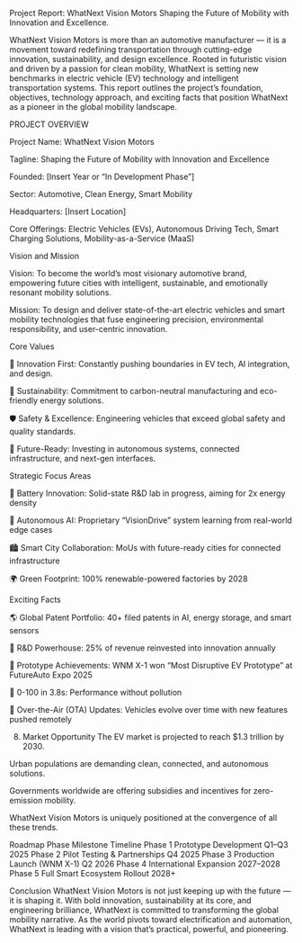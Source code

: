 Project Report: WhatNext Vision Motors
Shaping the Future of Mobility with Innovation and Excellence.

WhatNext Vision Motors is more than an automotive manufacturer — it is a movement toward redefining transportation through cutting-edge innovation, sustainability, and design excellence. Rooted in futuristic vision and driven by a passion for clean mobility, WhatNext is setting new benchmarks in electric vehicle (EV) technology and intelligent transportation systems. This report outlines the project’s foundation, objectives, technology approach, and exciting facts that position WhatNext as a pioneer in the global mobility landscape.

PROJECT OVERVIEW 

Project Name: WhatNext Vision Motors

Tagline: Shaping the Future of Mobility with Innovation and Excellence

Founded: [Insert Year or “In Development Phase”]

Sector: Automotive, Clean Energy, Smart Mobility

Headquarters: [Insert Location]

Core Offerings: Electric Vehicles (EVs), Autonomous Driving Tech, Smart Charging Solutions, Mobility-as-a-Service (MaaS)

Vision and Mission

Vision:
To become the world’s most visionary automotive brand, empowering future cities with intelligent, sustainable, and emotionally resonant mobility solutions.

Mission:
To design and deliver state-of-the-art electric vehicles and smart mobility technologies that fuse engineering precision, environmental responsibility, and user-centric innovation.

 Core Values
 
🚀 Innovation First: Constantly pushing boundaries in EV tech, AI integration, and design.

🌱 Sustainability: Commitment to carbon-neutral manufacturing and eco-friendly energy solutions.

🛡️ Safety & Excellence: Engineering vehicles that exceed global safety and quality standards.

🤖 Future-Ready: Investing in autonomous systems, connected infrastructure, and next-gen interfaces.



Strategic Focus Areas

🔋 Battery Innovation: Solid-state R&D lab in progress, aiming for 2x energy density

🧠 Autonomous AI: Proprietary “VisionDrive” system learning from real-world edge cases

🏙️ Smart City Collaboration: MoUs with future-ready cities for connected infrastructure

🌍 Green Footprint: 100% renewable-powered factories by 2028


 Exciting Facts
 
🌎 Global Patent Portfolio: 40+ filed patents in AI, energy storage, and smart sensors

🧪 R&D Powerhouse: 25% of revenue reinvested into innovation annually

🏁 Prototype Achievements: WNM X-1 won “Most Disruptive EV Prototype” at FutureAuto Expo 2025

🚗 0-100 in 3.8s: Performance without pollution

📡 Over-the-Air (OTA) Updates: Vehicles evolve over time with new features pushed remotely

8. Market Opportunity
The EV market is projected to reach $1.3 trillion by 2030.

Urban populations are demanding clean, connected, and autonomous solutions.

Governments worldwide are offering subsidies and incentives for zero-emission mobility.

WhatNext Vision Motors is uniquely positioned at the convergence of all these trends.

Roadmap
Phase	Milestone	Timeline
Phase 1	Prototype Development	Q1–Q3 2025
Phase 2	Pilot Testing & Partnerships	Q4 2025
Phase 3	Production Launch (WNM X-1)	Q2 2026
Phase 4	International Expansion	2027–2028
Phase 5	Full Smart Ecosystem Rollout	2028+

 Conclusion
WhatNext Vision Motors is not just keeping up with the future — it is shaping it. With bold innovation, sustainability at its core, and engineering brilliance, WhatNext is committed to transforming the global mobility narrative. As the world pivots toward electrification and automation, WhatNext is leading with a vision that’s practical, powerful, and pioneering.
